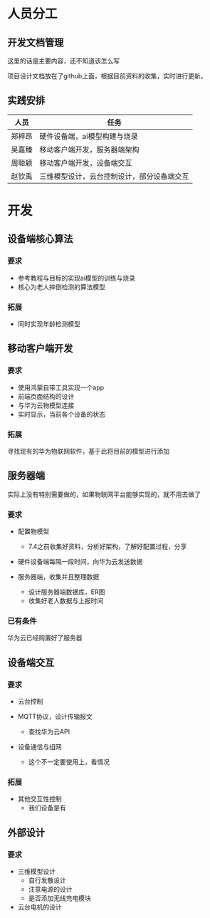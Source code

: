 # 人员分工

## 开发文档管理

这里的话是主要内容，还不知道该怎么写

项目设计文档放在了github上面，根据目前资料的收集，实时进行更新。

## 实践安排

| 人员   | 任务                                       |
| ------ | ------------------------------------------ |
| 郑梓昂 | 硬件设备端，ai模型构建与烧录               |
| 吴嘉臻 | 移动客户端开发，服务器端架构               |
| 周聪颖 | 移动客户端开发，设备端交互                 |
| 赵钦禹 | 三维模型设计，云台控制设计，部分设备端交互 |

# 开发

## 设备端核心算法

### 要求

- 参考教程与目标的实现ai模型的训练与烧录
- 核心为老人摔倒检测的算法模型

### 拓展

- 同时实现年龄检测模型

## 移动客户端开发

### 要求

- 使用鸿蒙自带工具实现一个app
- 前端页面结构的设计
- 与华为云物模型连接
- 实时显示，当前各个设备的状态

### 拓展

寻找现有的华为物联网软件，基于此将目前的模型进行添加

## 服务器端

实际上没有特别需要做的，如果物联网平台能够实现的，就不用去做了

### 要求

- 配置物模型
  - 7.4之前收集好资料，分析好架构，了解好配置过程，分享

- 硬件设备端每隔一段时间，向华为云发送数据
- 服务器端，收集并且整理数据
  - 设计服务器端数据库，ER图
  - 收集好老人数据与上报时间


### 已有条件

华为云已经购置好了服务器

## 设备端交互

### 要求

- 云台控制
- MQTT协议，设计传输报文
  - 查找华为云API

- 设备通信与组网
  - 这个不一定要使用上，看情况


### 拓展

- 其他交互性控制
  - 我们设备是有


## 外部设计

### 要求

- 三维模型设计
  - 自行发散设计
  - 注意电源的设计
  - 是否添加无线充电模块
- 云台电机的设计
